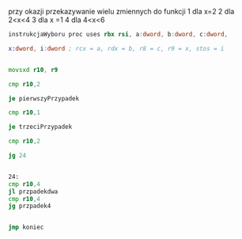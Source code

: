 przy okazji przekazywanie wielu zmiennych do funkcji 
1 dla x=2
2 dla 2\<x<4
3 dla x =1 
4 dla 4\<x<6

```asm
instrukcjaWyboru proc uses rbx rsi, a:dword, b:dword, c:dword,

x:dword, i:dword ; rcx = a, rdx = b, r8 = c, r9 = x, stos = i


movsxd r10, r9

cmp r10,2

je pierwszyPrzypadek

cmp r10,1

je trzeciPrzypadek

cmp r10,2

jg 24


24:
cmp r10,4
jl przpadekdwa
cmp r10,4
jg przpadek4


jmp koniec




```
